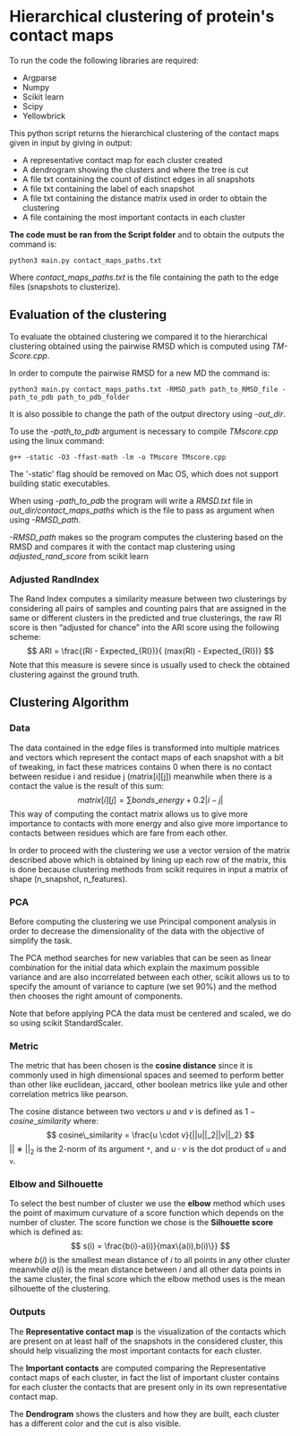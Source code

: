 # Hierarchical clustering of protein's contact maps

To run the code the following libraries are required:

- Argparse
- Numpy
- Scikit learn
- Scipy
- Yellowbrick

This python script returns the hierarchical clustering of the contact maps given in input by giving in output:

- A representative contact map for each cluster created
- A dendrogram showing the clusters and where the tree is cut
- A file txt containing the count of distinct edges in all snapshots
- A file txt containing the label of each snapshot
- A file txt containing the distance matrix used in order to obtain the clustering
- A file containing the most important contacts in each cluster

**The code must be ran from the Script folder** and to obtain the outputs the command is:

``` shell
python3 main.py contact_maps_paths.txt
```

Where *contact_maps_paths.txt* is the file containing the path to the edge files (snapshots to clusterize).

## Evaluation of the clustering

To evaluate the obtained clustering we compared it to the hierarchical clustering obtained using the pairwise RMSD which is computed using *TM-Score.cpp*.

In order to compute the pairwise RMSD for a new MD the command is:

``` shell
python3 main.py contact_maps_paths.txt -RMSD_path path_to_RMSD_file -path_to_pdb path_to_pdb_folder 
```

It is also possible to change the path of the output directory using *-out_dir*.

To use the *-path_to_pdb* argument is necessary to compile *TMscore.cpp* using the linux command:

``` shell
g++ -static -O3 -ffast-math -lm -o TMscore TMscore.cpp
```

The '-static' flag should be removed on Mac OS, which does not support building static executables.

When using *-path_to_pdb* the program will write a *RMSD.txt* file in *out_dir/contact_maps_paths* which is the file to pass as argument when using *-RMSD_path*.

*-RMSD_path* makes so the program computes the clustering based on the RMSD and compares it with the contact map clustering using *adjusted_rand_score* from scikit learn

### Adjusted RandIndex

The Rand Index computes a similarity measure between two clusterings by considering all pairs of samples and counting pairs that are assigned in the same or different clusters in the predicted and true clusterings, the raw RI score is then “adjusted for chance” into the ARI score using the following scheme:
$$
ARI = \frac{(RI - Expected_{RI})}{ (max(RI) - Expected_{RI})}
$$
Note that this measure is severe since is usually used to check the obtained clustering against the ground truth.

## Clustering Algorithm

### Data

The data contained in the edge files is transformed into multiple matrices and vectors which represent the contact maps of each snapshot with a bit of tweaking, in fact these matrices contains 0 when there is no contact between residue i and residue j (matrix\[i][j]) meanwhile when there is a contact the value is the result of this sum:
$$
matrix[i][j] = \sum bonds\_energy + 0.2|i-j|
$$
This way of computing the contact matrix allows us to give more importance to contacts with more energy and also give more importance to contacts between residues which are fare from each other.

In order to proceed with the clustering we use a vector version of the matrix described above which is obtained by lining up each row of the matrix, this is done because clustering methods from scikit requires in input a matrix of shape (n_snapshot, n_features).

### PCA  

Before computing the clustering we use Principal component analysis in order to decrease the dimensionality of the data with the objective of simplify the task.

 The PCA method searches for new variables that can be seen as linear combination for the initial data which explain the maximum possible variance and are also incorrelated between each other, scikit allows us to to specify the amount of variance to capture (we set 90%) and the method then chooses the right amount of components.

Note that before applying PCA the data must be centered and scaled, we do so using scikit StandardScaler.   

### Metric

The metric that has been chosen is the **cosine distance** since it is commonly used in high dimensional spaces and seemed to perform better than other like euclidean, jaccard, other boolean metrics like yule and other correlation metrics like pearson.

The cosine distance between two vectors $u$ and $v$ is defined as $1 - cosine\_similarity$ where:
$$
cosine\_similarity = \frac{u \cdot v}{||u||_2||v||_2}
$$
$||∗||_2$ is the 2-norm of its argument `*`, and $u⋅v$ is the dot product of `u` and `v`.

### Elbow and Silhouette

To select the best number of cluster we use the **elbow** method which uses the point of maximum curvature of a score function which depends on the number of cluster. The score function we chose is the **Silhouette score** which is defined as: 
$$
s(i) = \frac{b(i)-a(i)}{max\{a(i),b(i)\}}
$$
where $b(i)$ is the smallest mean distance of $i$ to all points in any other cluster meanwhile $a(i)$ is the mean distance between $i$ and all other data points in the same cluster, the final score which the elbow method uses is the mean silhouette of the clustering. 

### Outputs

The **Representative contact map** is the visualization of the contacts which are present on at least half of the snapshots in the considered cluster, this should help visualizing the most important contacts for each cluster.

The **Important contacts** are computed comparing the Representative contact maps of each cluster, in fact the list of important cluster contains for each cluster the contacts that are present only in its own representative contact map.   

The **Dendrogram** shows the clusters and how they are built, each cluster has a different color and the cut is also visible. 



